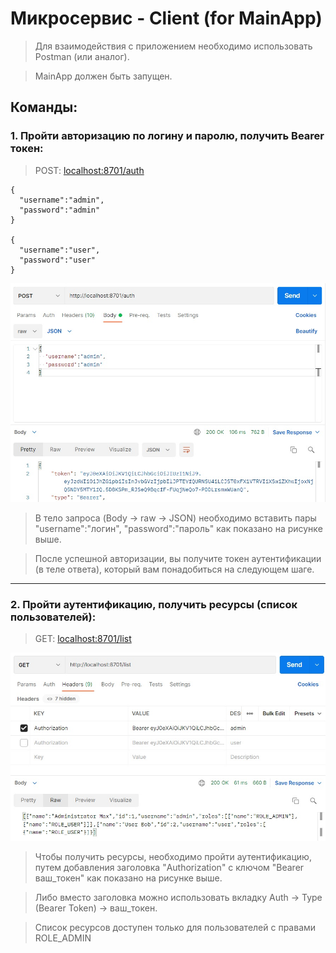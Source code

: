 # Микросервис - Client (for MainApp)
> Для взаимодействия с приложением необходимо использовать Postman (или аналог).

> MainApp должен быть запущен.
## Команды:
### 1. Пройти авторизацию по логину и паролю, получить Bearer токен: 
>POST: [localhost:8701/auth](http://localhost:8701/auth)


    {
      "username":"admin",
      "password":"admin"
    }

    {
      "username":"user",
      "password":"user"
    }
![](./client_auth.jpg)
> В тело запроса (Body -> raw -> JSON) необходимо вставить пары "username":"логин", "password":"пароль" как показано на рисунке выше.

> После успешной авторизации, вы получите токен аутентификации (в теле ответа), который вам понадобиться на следующем шаге.
---
### 2. Пройти аутентификацию, получить ресурсы (список пользователей):
> GET: [localhost:8701/list]()

![](./client_list.jpg)

> Чтобы получить ресурсы, необходимо пройти аутентификацию, путем добавления заголовка "Authorization" с ключом "Bearer ваш_токен" как показано на рисунке выше. 

> Либо вместо заголовка можно использовать вкладку Auth -> Type (Bearer Token) -> ваш_токен.

> Список ресурсов доступен только для пользователей с правами ROLE_ADMIN 
